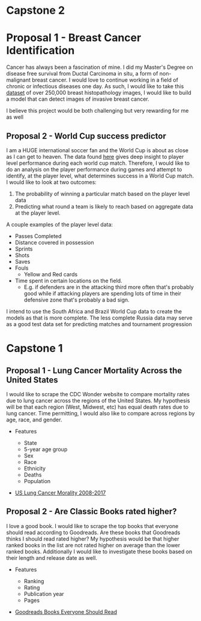 # Capstone 2

# Proposal 1 - Breast Cancer Identification

Cancer has always been a fascination of mine. I did my Master's Degree on disease free survival from Ductal Carcinoma in situ, a form of non-malignant breast cancer. I would love to continue working in a field of chronic or infectious diseases one day.  As such, I would like to take this [dataset](https://www.kaggle.com/paultimothymooney/breast-histopathology-images) of over 250,000 breast histopathology images, I would like to build a model that can detect images of invasive breast cancer.

I believe this project would be both challenging but very rewarding for me as well

## Proposal 2 -  World Cup success predictor

I am a HUGE international soccer fan and the World Cup is about as close as I can get to heaven. The data found [here](https://zenodo.org/record/1935382#.X6ydd65MFhEI) gives deep insight to player level performance during each world cup match. Therefore, I would like to do an analysis on the player performance during games and attempt to identify, at the player level, what determines success in a World Cup match. I would like to look at two outcomes:

1. The probability of winning a particular match based on the player level data
2. Predicting what round a team is likely to reach based on aggregate data at the player level.

A couple examples of the player level data:

* Passes Completed
* Distance covered in possession
* Sprints
* Shots
* Saves
* Fouls
    * Yellow and Red cards
* Time spent in certain locations on the field.
    * E.g. if defenders are in the attacking third more often that's probably good while if attacking players are spending lots of time in their defensive zone that's probably a bad sign.

I intend to use the South Africa and Brazil World Cup data to create the models as that is more complete. The less complete Russia data may serve as a good test data set for predicting matches and tournament progression





# Capstone 1

## Proposal 1 - Lung Cancer Mortality Across the United States

 I would like to scrape the CDC Wonder website to compare mortality rates due to lung cancer across the regions of the United States. My hypothesis will be that each region (West, Midwest, etc) has equal death rates due to lung cancer. Time permitting, I would also like to compare across regions by age, race, and gender.

* Features
    * State
    * 5-year age group
    * Sex
    * Race
    * Ethnicity
    * Deaths
    * Population

* [US Lung Cancer Morality 2008-2017](https://wonder.cdc.gov/controller/saved/D161/D94F276)


## Proposal 2 - Are Classic Books rated higher?

I love a good book. I would like to scrape the top books that everyone should read according to Goodreads. Are these books that Goodreads thinks I should read rated higher? My hypothesis would be that higher ranked books in the list are not rated higher on average than the lower ranked books. Additionally I would like to investigate these books based on their length and release date as well.

* Features
    * Ranking
    * Rating
    * Publication year
    * Pages

* [Goodreads Books Everyone Should Read](https://www.goodreads.com/list/show/264.Books_That_Everyone_Should_Read_At_Least_Once)